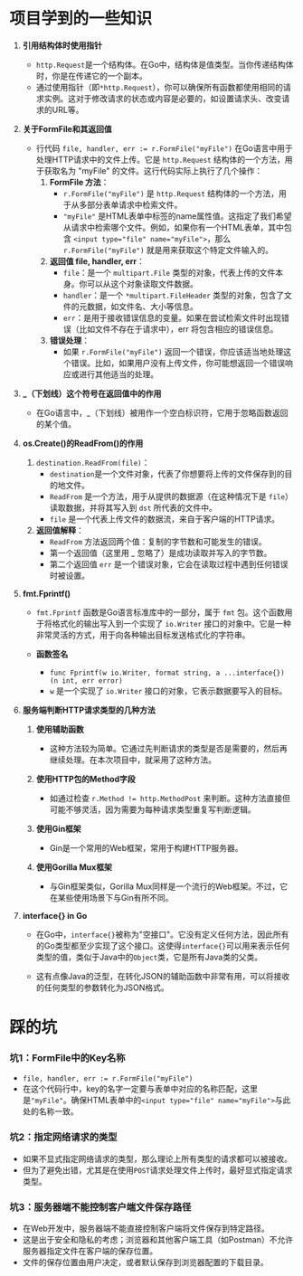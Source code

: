 # 项目学到的一些知识

1. **引用结构体时使用指针**
    - `http.Request`是一个结构体。在Go中，结构体是值类型。当你传递结构体时，你是在传递它的一个副本。
    - 通过使用指针（即`*http.Request`），你可以确保所有函数都使用相同的请求实例。这对于修改请求的状态或内容是必要的，如设置请求头、改变请求的URL等。

2. **关于FormFile和其返回值**
    - 行代码 `file, handler, err := r.FormFile("myFile")` 在Go语言中用于处理HTTP请求中的文件上传。它是 `http.Request` 结构体的一个方法，用于获取名为 "myFile" 的文件。这行代码实际上执行了几个操作：
        1. **FormFile 方法**：
            - `r.FormFile("myFile")` 是 `http.Request` 结构体的一个方法，用于从多部分表单请求中检索文件。
            - `"myFile"` 是HTML表单中标签的name属性值。这指定了我们希望从请求中检索哪个文件。例如，如果你有一个HTML表单，其中包含 `<input type="file" name="myFile">`，那么 `r.FormFile("myFile")` 就是用来获取这个特定文件输入的。
        2. **返回值 file, handler, err**：
            - `file`：是一个 `multipart.File` 类型的对象，代表上传的文件本身。你可以从这个对象读取文件数据。
            - `handler`：是一个 `*multipart.FileHeader` 类型的对象，包含了文件的元数据，如文件名、大小等信息。
            - `err`：是用于接收错误信息的变量。如果在尝试检索文件时出现错误（比如文件不存在于请求中），err 将包含相应的错误信息。
        3. **错误处理**：
            - 如果 `r.FormFile("myFile")` 返回一个错误，你应该适当地处理这个错误。比如，如果用户没有上传文件，你可能想返回一个错误响应或进行其他适当的处理。

3. **_（下划线）这个符号在返回值中的作用**
    - 在Go语言中，_（下划线）被用作一个空白标识符，它用于忽略函数返回的某个值。

4. **os.Create()的ReadFrom()的作用**
    1. `destination.ReadFrom(file)`：
        - `destination`是一个文件对象，代表了你想要将上传的文件保存到的目的地文件。
        - `ReadFrom` 是一个方法，用于从提供的数据源（在这种情况下是 `file`）读取数据，并将其写入到 `dst` 所代表的文件中。
        - `file` 是一个代表上传文件的数据流，来自于客户端的HTTP请求。
    2. **返回值解释**：
        - `ReadFrom` 方法返回两个值：复制的字节数和可能发生的错误。
        - 第一个返回值（这里用 _ 忽略了）是成功读取并写入的字节数。
        - 第二个返回值 `err` 是一个错误对象，它会在读取过程中遇到任何错误时被设置。

5. **fmt.Fprintf()**
    - `fmt.Fprintf` 函数是Go语言标准库中的一部分，属于 `fmt` 包。这个函数用于将格式化的输出写入到一个实现了 `io.Writer` 接口的对象中。它是一种非常灵活的方式，用于向各种输出目标发送格式化的字符串。

    - **函数签名**
        - `func Fprintf(w io.Writer, format string, a ...interface{}) (n int, err error)`
        - `w` 是一个实现了 `io.Writer` 接口的对象，它表示数据要写入的目标。
      
6. **服务端判断HTTP请求类型的几种方法**
   1. **使用辅助函数**
       - 这种方法较为简单。它通过先判断请求的类型是否是需要的，然后再继续处理。在本次项目中，就采用了这种方法。

   2. **使用HTTP包的Method字段**
       - 如通过检查 `r.Method != http.MethodPost` 来判断。这种方法直接但可能不够灵活，因为需要为每种请求类型重复写判断逻辑。

   3. **使用Gin框架**
       - Gin是一个常用的Web框架，常用于构建HTTP服务器。

   4. **使用Gorilla Mux框架**
       - 与Gin框架类似，Gorilla Mux同样是一个流行的Web框架。不过，它在某些使用场景下与Gin有所不同。

7. **interface{} in Go**

   - 在Go中，`interface{}`被称为"空接口"。它没有定义任何方法，因此所有的Go类型都至少实现了这个接口。这使得`interface{}`可以用来表示任何类型的值，类似于Java中的`Object`类，它是所有Java类的父类。

   - 这有点像Java的泛型，在转化JSON的辅助函数中非常有用，可以将接收的任何类型的参数转化为JSON格式。


# 踩的坑

### 坑1：FormFile中的Key名称
- `file, handler, err := r.FormFile("myFile")`
- 在这个代码行中，key的名字一定要与表单中对应的名称匹配，这里是`"myFile"`。确保HTML表单中的`<input type="file" name="myFile">`与此处的名称一致。

### 坑2：指定网络请求的类型
- 如果不显式指定网络请求的类型，那么理论上所有类型的请求都可以被接收。
- 但为了避免出错，尤其是在使用`POST`请求处理文件上传时，最好显式指定请求类型。

### 坑3：服务器端不能控制客户端文件保存路径
- 在Web开发中，服务器端不能直接控制客户端将文件保存到特定路径。
- 这是出于安全和隐私的考虑；浏览器和其他客户端工具（如Postman）不允许服务器指定文件在客户端的保存位置。
- 文件的保存位置由用户决定，或者默认保存到浏览器配置的下载目录。
